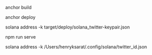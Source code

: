 anchor build

anchor deploy

solana address -k target/deploy/solana_twitter-keypair.json


npm run serve


solana address -k /Users/henryksarat/.config/solana/twitter_id.json

